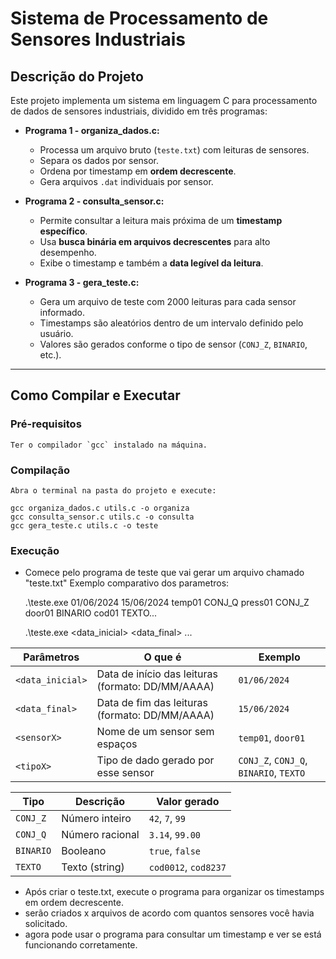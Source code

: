# Sistema de Processamento de Sensores Industriais

## Descrição do Projeto
Este projeto implementa um sistema em linguagem C para processamento de dados de sensores industriais, dividido em três programas:

- **Programa 1 - organiza_dados.c:**
  - Processa um arquivo bruto (`teste.txt`) com leituras de sensores.
  - Separa os dados por sensor.
  - Ordena por timestamp em **ordem decrescente**.
  - Gera arquivos `.dat` individuais por sensor.

- **Programa 2 - consulta_sensor.c:**  
  - Permite consultar a leitura mais próxima de um **timestamp específico**.
  - Usa **busca binária em arquivos decrescentes** para alto desempenho.
  - Exibe o timestamp e também a **data legível da leitura**.

- **Programa 3 - gera_teste.c:**  
  - Gera um arquivo de teste com 2000 leituras para cada sensor informado.
  - Timestamps são aleatórios dentro de um intervalo definido pelo usuário.
  - Valores são gerados conforme o tipo de sensor (`CONJ_Z`, `BINARIO`, etc.).

---

## Como Compilar e Executar

  ### Pré-requisitos
    Ter o compilador `gcc` instalado na máquina.

  ### Compilação
    Abra o terminal na pasta do projeto e execute:

    gcc organiza_dados.c utils.c -o organiza
    gcc consulta_sensor.c utils.c -o consulta
    gcc gera_teste.c utils.c -o teste

  ### Execução
  - Comece pelo programa de teste que vai gerar um arquivo chamado "teste.txt" 
    Exemplo comparativo dos parametros:
    
      .\teste.exe 01/06/2024 15/06/2024 temp01 CONJ_Q press01 CONJ_Z door01 BINARIO cod01 TEXTO...
    
      .\teste.exe <data_inicial> <data_final> <sensor1> <tipo1> <sensor2> <tipo2> <sensor3> <tipo3> <sensor4> <tipo4>...

  | Parâmetros       | O que é                                           | Exemplo                                |
  | ---------------- | ------------------------------------------------- | -------------------------------------- |
  | `<data_inicial>` | Data de início das leituras (formato: DD/MM/AAAA) | `01/06/2024`                           |
  | `<data_final>`   | Data de fim das leituras (formato: DD/MM/AAAA)    | `15/06/2024`                           |
  | `<sensorX>`      | Nome de um sensor sem espaços                     | `temp01`, `door01`                     |
  | `<tipoX>`        | Tipo de dado gerado por esse sensor               | `CONJ_Z`, `CONJ_Q`, `BINARIO`, `TEXTO` |

  | Tipo      | Descrição       | Valor gerado         |
  | --------- | --------------- | -------------------- |
  | `CONJ_Z`  | Número inteiro  | `42`, `7`, `99`      |
  | `CONJ_Q`  | Número racional | `3.14`, `99.00`      |
  | `BINARIO` | Booleano        | `true`, `false`      |
  | `TEXTO`   | Texto (string)  | `cod0012`, `cod8237` |

  - Após criar o teste.txt, execute o programa para organizar os timestamps em ordem decrescente.
  - serão criados x arquivos de acordo com quantos sensores você havia solicitado.
  - agora pode usar o programa para consultar um timestamp e ver se está funcionando corretamente.
